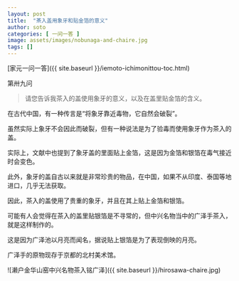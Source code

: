 ```yaml
---
layout: post
title:  "茶入盖用象牙和贴金箔的意义"
author: soto
categories: [ 一问一答 ]
image: assets/images/nobunaga-and-chaire.jpg
tags: []
---
```


[家元一问一答]({{ site.baseurl }}/iemoto-ichimonittou-toc.html)

第卅九问

> 请您告诉我茶入的盖使用象牙的意义，以及在盖里贴金箔的含义。

在古代中国，有一种传言是“将象牙靠近毒物，它自然会破裂”。

虽然实际上象牙不会因此而破裂，但有一种说法是为了验毒而使用象牙作为茶入的盖。

实际上，文献中也提到了象牙盖的里面贴上金箔，这是因为金箔和银箔在毒气接近时会变色。

此外，象牙的盖自古以来就是非常珍贵的物品，在中国，如果不从印度、泰国等地进口，几乎无法获取。

因此，茶入的盖使用了贵重的象牙，并且在其上贴上金箔和银箔。

可能有人会觉得在茶入的盖里贴银箔是不寻常的，但中兴名物当中的广泽手茶入，就是这样制作的。

这是因为广泽池以月亮而闻名，据说贴上银箔是为了表现倒映的月亮。

广泽手的原物现存于京都的北村美术馆。

![濑户金华山窑中兴名物茶入铭广泽]({{ site.baseurl }}/hirosawa-chaire.jpg)
